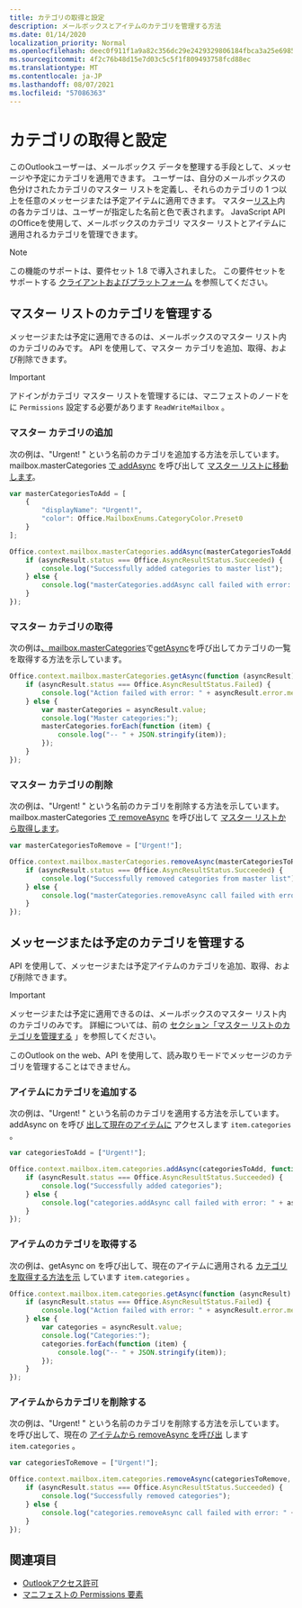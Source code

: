 ```yaml
---
title: カテゴリの取得と設定
description: メールボックスとアイテムのカテゴリを管理する方法
ms.date: 01/14/2020
localization_priority: Normal
ms.openlocfilehash: deec0f911f1a9a82c356dc29e2429329806184fbca3a25e6985219a0e87244fa
ms.sourcegitcommit: 4f2c76b48d15e7d03c5c5f1f809493758fcd88ec
ms.translationtype: MT
ms.contentlocale: ja-JP
ms.lasthandoff: 08/07/2021
ms.locfileid: "57086363"
---
```

# <a name="get-and-set-categories"></a>カテゴリの取得と設定

このOutlookユーザーは、メールボックス データを整理する手段として、メッセージや予定にカテゴリを適用できます。 ユーザーは、自分のメールボックスの色分けされたカテゴリのマスター リストを定義し、それらのカテゴリの 1 つ以上を任意のメッセージまたは予定アイテムに適用できます。 マスター[リスト](/javascript/api/outlook/office.categorydetails)内の各カテゴリは、ユーザーが指定した[](/javascript/api/outlook/office.mailboxenums.categorycolor)名前と色で表されます。 JavaScript API のOfficeを使用して、メールボックスのカテゴリ マスター リストとアイテムに適用されるカテゴリを管理できます。

> [!NOTE]
> この機能のサポートは、要件セット 1.8 で導入されました。 この要件セットをサポートする [クライアントおよびプラットフォーム](../reference/requirement-sets/outlook-api-requirement-sets.md#requirement-sets-supported-by-exchange-servers-and-outlook-clients) を参照してください。

## <a name="manage-categories-in-the-master-list"></a>マスター リストのカテゴリを管理する

メッセージまたは予定に適用できるのは、メールボックスのマスター リスト内のカテゴリのみです。 API を使用して、マスター カテゴリを追加、取得、および削除できます。

> [!IMPORTANT]
> アドインがカテゴリ マスター リストを管理するには、マニフェストのノードをに `Permissions` 設定する必要があります `ReadWriteMailbox` 。

### <a name="add-master-categories"></a>マスター カテゴリの追加

次の例は、"Urgent! " という名前のカテゴリを追加する方法を示しています。 mailbox.masterCategories [で addAsync](/javascript/api/outlook/office.mastercategories#addAsync_categories__options__callback_) を呼び出して [マスター リストに移動します](/javascript/api/outlook/office.mailbox#masterCategories)。

```js
var masterCategoriesToAdd = [
    {
        "displayName": "Urgent!",
        "color": Office.MailboxEnums.CategoryColor.Preset0
    }
];

Office.context.mailbox.masterCategories.addAsync(masterCategoriesToAdd, function (asyncResult) {
    if (asyncResult.status === Office.AsyncResultStatus.Succeeded) {
        console.log("Successfully added categories to master list");
    } else {
        console.log("masterCategories.addAsync call failed with error: " + asyncResult.error.message);
    }
});
```

### <a name="get-master-categories"></a>マスター カテゴリの取得

次の例は[、mailbox.masterCategories](/javascript/api/outlook/office.mailbox#masterCategories)で[getAsync](/javascript/api/outlook/office.mastercategories#getAsync_options__callback_)を呼び出してカテゴリの一覧を取得する方法を示しています。

```js
Office.context.mailbox.masterCategories.getAsync(function (asyncResult) {
    if (asyncResult.status === Office.AsyncResultStatus.Failed) {
        console.log("Action failed with error: " + asyncResult.error.message);
    } else {
        var masterCategories = asyncResult.value;
        console.log("Master categories:");
        masterCategories.forEach(function (item) {
            console.log("-- " + JSON.stringify(item));
        });
    }
});
```

### <a name="remove-master-categories"></a>マスター カテゴリの削除

次の例は、"Urgent! " という名前のカテゴリを削除する方法を示しています。 mailbox.masterCategories [で removeAsync](/javascript/api/outlook/office.mastercategories#removeAsync_categories__options__callback_) を呼び出して [マスター リストから取得します](/javascript/api/outlook/office.mailbox#masterCategories)。

```js
var masterCategoriesToRemove = ["Urgent!"];

Office.context.mailbox.masterCategories.removeAsync(masterCategoriesToRemove, function (asyncResult) {
    if (asyncResult.status === Office.AsyncResultStatus.Succeeded) {
        console.log("Successfully removed categories from master list");
    } else {
        console.log("masterCategories.removeAsync call failed with error: " + asyncResult.error.message);
    }
});
```

## <a name="manage-categories-on-a-message-or-appointment"></a>メッセージまたは予定のカテゴリを管理する

API を使用して、メッセージまたは予定アイテムのカテゴリを追加、取得、および削除できます。

> [!IMPORTANT]
> メッセージまたは予定に適用できるのは、メールボックスのマスター リスト内のカテゴリのみです。 詳細については、前の [セクション「マスター リストのカテゴリを管理する](#manage-categories-in-the-master-list) 」を参照してください。
>
> このOutlook on the web、API を使用して、読み取りモードでメッセージのカテゴリを管理することはできません。

### <a name="add-categories-to-an-item"></a>アイテムにカテゴリを追加する

次の例は、"Urgent! " という名前のカテゴリを適用する方法を示しています。 addAsync on を呼び [出して現在のアイテムに](/javascript/api/outlook/office.categories#addAsync_categories__options__callback_) アクセスします `item.categories` 。

```js
var categoriesToAdd = ["Urgent!"];

Office.context.mailbox.item.categories.addAsync(categoriesToAdd, function (asyncResult) {
    if (asyncResult.status === Office.AsyncResultStatus.Succeeded) {
        console.log("Successfully added categories");
    } else {
        console.log("categories.addAsync call failed with error: " + asyncResult.error.message);
    }
});
```

### <a name="get-an-items-categories"></a>アイテムのカテゴリを取得する

次の例は、getAsync on を呼び出して、現在のアイテムに適用される [カテゴリを取得する方法を示](/javascript/api/outlook/office.categories#getAsync_options__callback_) しています `item.categories` 。

```js
Office.context.mailbox.item.categories.getAsync(function (asyncResult) {
    if (asyncResult.status === Office.AsyncResultStatus.Failed) {
        console.log("Action failed with error: " + asyncResult.error.message);
    } else {
        var categories = asyncResult.value;
        console.log("Categories:");
        categories.forEach(function (item) {
            console.log("-- " + JSON.stringify(item));
        });
    }
});
```

### <a name="remove-categories-from-an-item"></a>アイテムからカテゴリを削除する

次の例は、"Urgent! " という名前のカテゴリを削除する方法を示しています。 を呼び出して、現在の [アイテムから removeAsync を呼び出](/javascript/api/outlook/office.categories#removeAsync_categories__options__callback_) します `item.categories` 。

```js
var categoriesToRemove = ["Urgent!"];

Office.context.mailbox.item.categories.removeAsync(categoriesToRemove, function (asyncResult) {
    if (asyncResult.status === Office.AsyncResultStatus.Succeeded) {
        console.log("Successfully removed categories");
    } else {
        console.log("categories.removeAsync call failed with error: " + asyncResult.error.message);
    }
});
```

## <a name="see-also"></a>関連項目

- [Outlookアクセス許可](understanding-outlook-add-in-permissions.md)
- [マニフェストの Permissions 要素](../reference/manifest/permissions.md)
